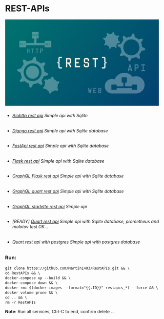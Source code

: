 REST-APIs
=========
![](logo.png)

- ###### [Aiohttp rest api](https://github.com/Martin1403/RestAPIs/tree/master/aiohttp_app) Simple api with Sqlite
- ###### [Django rest api](https://github.com/Martin1403/RestAPIs/tree/master/django_app) Simple api with Sqlite database
- ###### [FastApi rest api](https://github.com/Martin1403/RestAPIs/tree/master/fastapi_app) Simple api with Sqlite database
- ###### [Flask rest api](https://github.com/Martin1403/RestAPIs/tree/master/flask_app) Simple api with Sqlite database
- ###### [GraphQL Flask rest api](https://github.com/Martin1403/RestAPIs/tree/master/graphql_flask_app) Simple api with Sqlite database
- ###### [GraphQL quart rest api](https://github.com/Martin1403/RestAPIs/tree/master/graphql_quart_app) Simple api with Sqlite database
- ###### [GraphQL starlette rest api](https://github.com/Martin1403/RestAPIs/tree/master/graphql_starlette_app) Simple api
- ###### [READY] [Quart rest api](https://github.com/Martin1403/RestAPIs/tree/master/quart_app) Simple api with Sqlite database, prometheus and molotov test OK...
- ###### [Quart rest api with postgres](https://github.com/Martin1403/RestAPIs/tree/master/quart_postgres_app) Simple api with postgres database


### Run:
```
git clone https://github.com/Martin1403/RestAPIs.git && \
cd RestAPIs && \
docker-compose up --build && \
docker-compose down && \
docker rmi $(docker images --format="{{.ID}}" restapis_*) --force && \
docker volume prune && \
cd .. && \
rm -r RestAPIs
```

**Note:**
Run all services, Ctrl-C to end, confirm delete ...
